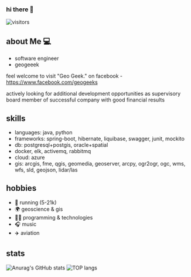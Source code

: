 ### hi there 👋

![visitors](https://visitor-badge.glitch.me/badge?page_id=lomasz.lomasz)

## about Me 💻
* software engineer
* geogeeek

feel welcome to visit "Geo Geek." on facebook - https://www.facebook.com/geogeeks

actively looking for additional development opportunities as supervisory board member of successful company with good financial results 

## skills
* languages: java, python
* frameworks: spring-boot, hibernate, liquibase, swagger, junit, mockito
* db: postgresql+postgis, oracle+spatial
* docker, elk, activemq, rabbitmq
* cloud: azure
* gis: arcgis, fme, qgis, geomedia, geoserver, arcpy, ogr2ogr, ogc, wms, wfs, sld, geojson, lidar/las

## hobbies
* :runner: running (5-21k)
* :earth_africa: geoscience & gis
* :man_technologist: programming & technologies
* :headphones: music
* :airplane: aviation

## stats
![Anurag's GitHub stats](https://github-readme-stats.vercel.app/api?username=lomasz&show_icons=true&theme=dark)
![TOP langs](https://github-readme-stats.vercel.app/api/top-langs/?username=lomasz&layout=compact)

